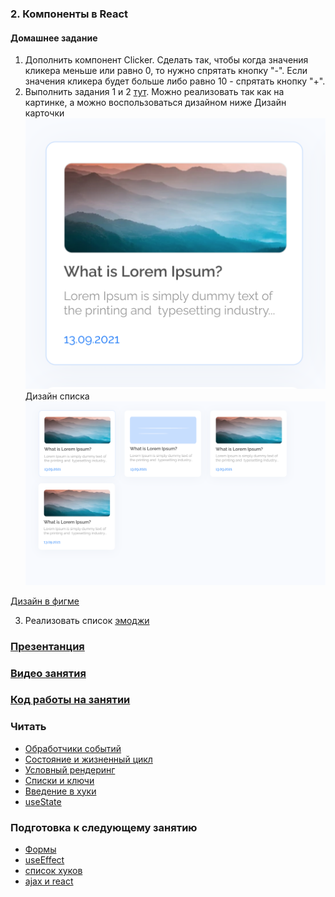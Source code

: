 ### 2. Компоненты в React

#### Домашнее задание

1. Дополнить компонент Clicker. Сделать так, чтобы когда значения кликера меньше или равно 0, то нужно спрятать кнопку "-". Если значения кликера будет больше либо равно 10 - спрятать кнопку "+".
2. Выполнить задания 1 и 2 [тут](https://drive.google.com/file/d/1Mf998ogSXx7i2ZdIM4fy4kS2aIZClWnm/view?usp=sharing). Можно реализовать так как на картинке, а можно воспользоваться дизайном ниже
   Дизайн карточки
   ![](./postCard.png)
   Дизайн списка
   ![](./postsList.png)

[Дизайн в фигме](https://www.figma.com/file/L1frstXoVGaaxpLqGUGofF/Blog?node-id=0%3A1)

3. Реализовать список [эмоджи](https://github.com/dromanchuck/js-lectures/blob/master/react/emoji.md)

### [Презентанция](https://drive.google.com/file/d/1_e9dhecqfdW-tVrsYsawQNtl06ON7QXI/view?usp=sharing)

### [Видео занятия](https://drive.google.com/drive/folders/186pr9FkI3kMKPtDB5EYuMxCdVaMmSpDw?usp=sharing)

### [Код работы на занятии](../classWork)

### Читать

- [Обработчики событий](https://ru.reactjs.org/docs/handling-events.html)
- [Состояние и жизненный цикл](https://ru.reactjs.org/docs/state-and-lifecycle.html)
- [Условный рендеринг](https://ru.reactjs.org/docs/conditional-rendering.html)
- [Списки и ключи](https://ru.reactjs.org/docs/lists-and-keys.html)
- [Введение в хуки](https://ru.reactjs.org/docs/hooks-intro.html)
- [useState](https://ru.reactjs.org/docs/hooks-state.html)

### Подготовка к следующему занятию

- [Формы](https://ru.reactjs.org/docs/forms.html)
- [useEffect](https://ru.reactjs.org/docs/hooks-effect.html)
- [список хуков](https://ru.reactjs.org/docs/hooks-reference.html)
- [ajax и react](https://ru.reactjs.org/docs/faq-ajax.html)
